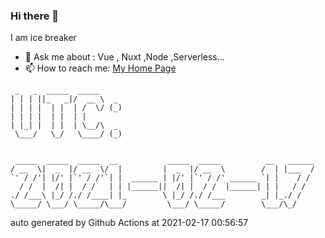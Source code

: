 ### Hi there 👋

I am ice breaker

- 💬 Ask me about : Vue , Nuxt ,Node ,Serverless...
- 📫 How to reach me: [My Home Page](https://icebreaker.top/)

```
 _   _  _____  _____     
| | | ||_   _|/  __ \  _ 
| | | |  | |  | /  \/ (_)
| | | |  | |  | |        
| |_| |  | |  | \__/\  _ 
 \___/   \_/   \____/ (_)
                         
                         
 _____  _____  _____  __           _____  _____          __   ______
/ __  \|  _  |/ __  \/  |         |  _  |/ __  \        /  | |___  /
`' / /'| |/' |`' / /'`| |  ______ | |/' |`' / /' ______ `| |    / / 
  / /  |  /| |  / /   | | |______||  /| |  / /  |______| | |   / /  
./ /___\ |_/ /./ /____| |_        \ |_/ /./ /___        _| |_./ /   
\_____/ \___/ \_____/\___/         \___/ \_____/        \___/\_/
```

auto generated by Github Actions at 2021-02-17 00:56:57

